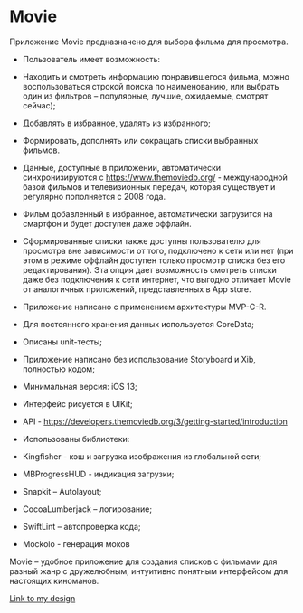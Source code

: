 # Movie

Приложение Movie предназначено для выбора фильма для просмотра.

* Пользователь имеет возможность:
 * Находить и смотреть информацию понравившегося фильма, можно воспользоваться строкой поиска по наименованию, или выбрать один из фильтров – популярные, лучшие, ожидаемые, смотрят сейчас);
 * Добавлять в избранное, удалять из избранного;
 * Формировать, дополнять или сокращать списки выбранных фильмов.
 * Данные, доступные в приложении, автоматически синхронизируются с https://www.themoviedb.org/ - международной базой фильмов и телевизионных передач, которая существует и регулярно пополняется с 2008 года.
 * Фильм добавленный в избранное, автоматически загрузится на смартфон и будет доступен даже оффлайн. 
 * Сформированные списки также доступны пользователю для просмотра вне зависимости от того, подключено к сети или нет (при этом в режиме оффлайн доступен только просмотр списка без его редактирования). Эта опция дает возможность смотреть списки даже без подключения к сети интернет, что выгодно отличает Movie от аналогичных приложений, представленных в App store.


* Приложение написано с применением архитектуры MVP-C-R. 
* Для постоянного хранения данных используется CoreData;
* Описаны unit-тесты;
* Приложение написано без использование Storyboard и Xib, полностью кодом;
* Минимальная версия: iOS 13;
* Интерфейс рисуется в UIKit;
* API - https://developers.themoviedb.org/3/getting-started/introduction


* Использованы библиотеки:
 * Kingfisher - кэш и загрузка изображения из глобальной сети;
 * MBProgressHUD - индикация загрузки;
 * Snapkit – Autolayout;
 * CocoaLumberjack – логирование;
 * SwiftLint – автопроверка кода;
 * Mockolo - генерация моков

Movie – удобное приложение для создания списков с фильмами для разный жанр с дружелюбным, интуитивно понятным интерфейсом для настоящих киноманов.


[Link to my design](https://www.figma.com/file/8OpqOoPTrh2BdNiHlsKdCT/Untitled?node-id=1%3A254)
